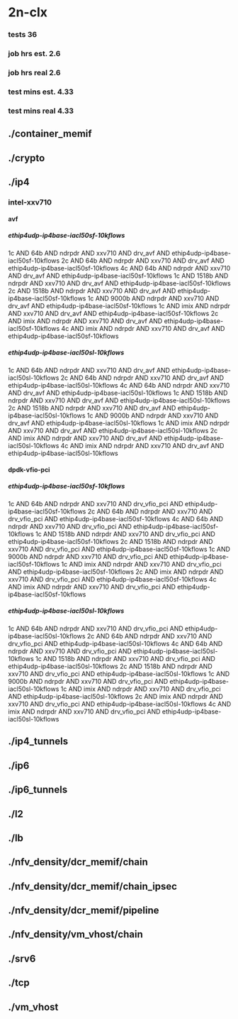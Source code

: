 # 2n-clx
### tests 36
### job hrs est. 2.6
### job hrs real 2.6
### test mins est. 4.33
### test mins real 4.33
## ./container_memif
## ./crypto
## ./ip4
### intel-xxv710
#### avf
##### ethip4udp-ip4base-iacl50sf-10kflows
1c AND 64b AND ndrpdr AND xxv710 AND drv_avf AND ethip4udp-ip4base-iacl50sf-10kflows
2c AND 64b AND ndrpdr AND xxv710 AND drv_avf AND ethip4udp-ip4base-iacl50sf-10kflows
4c AND 64b AND ndrpdr AND xxv710 AND drv_avf AND ethip4udp-ip4base-iacl50sf-10kflows
1c AND 1518b AND ndrpdr AND xxv710 AND drv_avf AND ethip4udp-ip4base-iacl50sf-10kflows
2c AND 1518b AND ndrpdr AND xxv710 AND drv_avf AND ethip4udp-ip4base-iacl50sf-10kflows
1c AND 9000b AND ndrpdr AND xxv710 AND drv_avf AND ethip4udp-ip4base-iacl50sf-10kflows
1c AND imix AND ndrpdr AND xxv710 AND drv_avf AND ethip4udp-ip4base-iacl50sf-10kflows
2c AND imix AND ndrpdr AND xxv710 AND drv_avf AND ethip4udp-ip4base-iacl50sf-10kflows
4c AND imix AND ndrpdr AND xxv710 AND drv_avf AND ethip4udp-ip4base-iacl50sf-10kflows
##### ethip4udp-ip4base-iacl50sl-10kflows
1c AND 64b AND ndrpdr AND xxv710 AND drv_avf AND ethip4udp-ip4base-iacl50sl-10kflows
2c AND 64b AND ndrpdr AND xxv710 AND drv_avf AND ethip4udp-ip4base-iacl50sl-10kflows
4c AND 64b AND ndrpdr AND xxv710 AND drv_avf AND ethip4udp-ip4base-iacl50sl-10kflows
1c AND 1518b AND ndrpdr AND xxv710 AND drv_avf AND ethip4udp-ip4base-iacl50sl-10kflows
2c AND 1518b AND ndrpdr AND xxv710 AND drv_avf AND ethip4udp-ip4base-iacl50sl-10kflows
1c AND 9000b AND ndrpdr AND xxv710 AND drv_avf AND ethip4udp-ip4base-iacl50sl-10kflows
1c AND imix AND ndrpdr AND xxv710 AND drv_avf AND ethip4udp-ip4base-iacl50sl-10kflows
2c AND imix AND ndrpdr AND xxv710 AND drv_avf AND ethip4udp-ip4base-iacl50sl-10kflows
4c AND imix AND ndrpdr AND xxv710 AND drv_avf AND ethip4udp-ip4base-iacl50sl-10kflows
#### dpdk-vfio-pci
##### ethip4udp-ip4base-iacl50sf-10kflows
1c AND 64b AND ndrpdr AND xxv710 AND drv_vfio_pci AND ethip4udp-ip4base-iacl50sf-10kflows
2c AND 64b AND ndrpdr AND xxv710 AND drv_vfio_pci AND ethip4udp-ip4base-iacl50sf-10kflows
4c AND 64b AND ndrpdr AND xxv710 AND drv_vfio_pci AND ethip4udp-ip4base-iacl50sf-10kflows
1c AND 1518b AND ndrpdr AND xxv710 AND drv_vfio_pci AND ethip4udp-ip4base-iacl50sf-10kflows
2c AND 1518b AND ndrpdr AND xxv710 AND drv_vfio_pci AND ethip4udp-ip4base-iacl50sf-10kflows
1c AND 9000b AND ndrpdr AND xxv710 AND drv_vfio_pci AND ethip4udp-ip4base-iacl50sf-10kflows
1c AND imix AND ndrpdr AND xxv710 AND drv_vfio_pci AND ethip4udp-ip4base-iacl50sf-10kflows
2c AND imix AND ndrpdr AND xxv710 AND drv_vfio_pci AND ethip4udp-ip4base-iacl50sf-10kflows
4c AND imix AND ndrpdr AND xxv710 AND drv_vfio_pci AND ethip4udp-ip4base-iacl50sf-10kflows
##### ethip4udp-ip4base-iacl50sl-10kflows
1c AND 64b AND ndrpdr AND xxv710 AND drv_vfio_pci AND ethip4udp-ip4base-iacl50sl-10kflows
2c AND 64b AND ndrpdr AND xxv710 AND drv_vfio_pci AND ethip4udp-ip4base-iacl50sl-10kflows
4c AND 64b AND ndrpdr AND xxv710 AND drv_vfio_pci AND ethip4udp-ip4base-iacl50sl-10kflows
1c AND 1518b AND ndrpdr AND xxv710 AND drv_vfio_pci AND ethip4udp-ip4base-iacl50sl-10kflows
2c AND 1518b AND ndrpdr AND xxv710 AND drv_vfio_pci AND ethip4udp-ip4base-iacl50sl-10kflows
1c AND 9000b AND ndrpdr AND xxv710 AND drv_vfio_pci AND ethip4udp-ip4base-iacl50sl-10kflows
1c AND imix AND ndrpdr AND xxv710 AND drv_vfio_pci AND ethip4udp-ip4base-iacl50sl-10kflows
2c AND imix AND ndrpdr AND xxv710 AND drv_vfio_pci AND ethip4udp-ip4base-iacl50sl-10kflows
4c AND imix AND ndrpdr AND xxv710 AND drv_vfio_pci AND ethip4udp-ip4base-iacl50sl-10kflows
## ./ip4_tunnels
## ./ip6
## ./ip6_tunnels
## ./l2
## ./lb
## ./nfv_density/dcr_memif/chain
## ./nfv_density/dcr_memif/chain_ipsec
## ./nfv_density/dcr_memif/pipeline
## ./nfv_density/vm_vhost/chain
## ./srv6
## ./tcp
## ./vm_vhost
